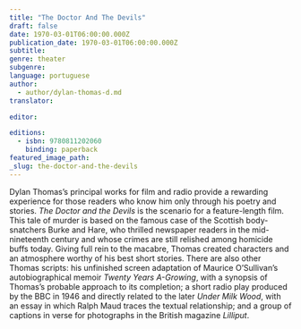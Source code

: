 ```yaml
---
title: "The Doctor And The Devils"
draft: false
date: 1970-03-01T06:00:00.000Z
publication_date: 1970-03-01T06:00:00.000Z
subtitle:
genre: theater
subgenre:
language: portuguese
author:
  - author/dylan-thomas-d.md
translator:

editor:

editions:
  - isbn: 9780811202060
    binding: paperback
featured_image_path:
_slug: the-doctor-and-the-devils
---
```


Dylan Thomas’s principal works for film and radio provide a rewarding experience for those readers who know him only through his poetry and stories. _The Doctor and the Devils_ is the scenario for a feature-length film. This tale of murder is based on the famous case of the Scottish body-snatchers Burke and Hare, who thrilled newspaper readers in the mid-nineteenth century and whose crimes are still relished among homicide buffs today. Giving full rein to the macabre, Thomas created characters and an atmosphere worthy of his best short stories. There are also other Thomas scripts: his unfinished screen adaptation of Maurice O’Sullivan’s autobiographical memoir _Twenty Years A-Growing_, with a synopsis of Thomas’s probable approach to its completion; a short radio play produced by the BBC in 1946 and directly related to the later _Under Milk Wood_, with an essay in which Ralph Maud traces the textual relationship; and a group of captions in verse for photographs in the British magazine _Lilliput_.

